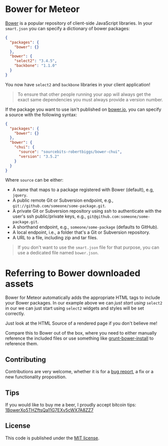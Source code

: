 # Bower for Meteor

[Bower](http://bower.io/) is a popular repository of client-side JavaScript
libraries. In your `smart.json` you can specify a dictionary of bower packages:

```json
{
  "packages": {
    "bower": {}
  },
  "bower": {
    "select2": "3.4.5",
    "backbone": "1.1.0"
  }
}
```

You now have `select2` and `backbone` libraries in your client application!

> To ensure that other people running your app will always get the exact same
dependencies you must always provide a version number.

If the package you want to use isn't published on
[bower.io](http://bower.io/search/), you can specify a source with the following
syntax:

```json
{
  "packages": {
    "bower": {}
  },
  "bower": {
    "chui": {
      "source": "sourcebits-robertbiggs/bower-chui",
      "version": "3.5.2"
    }
  }
}
```

Where `source` can be either:

* A name that maps to a package registered with Bower (default), e.g, `jquery`.
* A public remote Git or Subversion endpoint, e.g.,
`git://github.com/someone/some-package.git`.
* A private Git or Subversion repository using *ssh* to authenticate with the
user's ssh public/private keys, e.g., `git@github.com:someone/some-package.git`.
* A shorthand endpoint, e.g., `someone/some-package` (defaults to GitHub).
* A local endpoint, i.e., a folder that's a Git or Subversion repository.
* A URL to a file, including zip and tar files.

> If you don't want to use the `smart.json` file for that purpose, you can use a
dedicated file named `bower.json`.

# Referring to Bower downloaded assets

Bower for Meteor automatically adds the appropriate HTML tags to include your Bower packages. In our example above we can *just start using* `select2` in our we can just start using `select2` widgets and styles will be set correctly.

Just look at the HTML Source of a rendered page if you don't believe me!

Compare this to Bower out of the box, where you need to either manually reference the included files or use something like [grunt-bower-install](https://github.com/stephenplusplus/grunt-bower-install) to reference them. 


## Contributing

Contributions are very welcome, whether it is for a
[bug report](https://github.com/mquandalle/meteor-bower/issues/new), a fix or a
new functionality proposition.

## Tips

If you would like to buy me a beer, I proudly accept bitcoin tips:
[1BowerXo5THZftsQa11G7EXv5cWX7A8ZZ7](https://blockchain.info/address/1BowerXo5THZftsQa11G7EXv5cWX7A8ZZ7)

## License

This code is published under the [MIT license](LICENSE).
